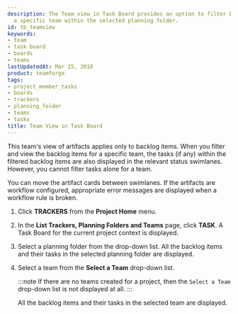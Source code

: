 ```yaml
---
description: The Team view in Task Board provides an option to filter backlog items for
  a specific team within the selected planning folder.
id: tb_teamview
keywords:
- team
- task board
- boards
- teams
lastUpdatedAt: Mar 15, 2018
product: teamforge
tags:
- project_member_tasks
- boards
- trackers
- planning_folder
- teams
- tasks
title: Team View in Task Board
---
```


This team's view of artifacts applies only to backlog items. When you filter and view the backlog items for a specific team, the tasks (if any) within the filtered backlog items are also displayed in the relevant status swimlanes. However, you cannot filter tasks alone for a team.

You can move the artifact cards between swimlanes. If the artifacts are workflow configured, appropriate error messages are displayed when a workflow rule is broken.

 1. Click **TRACKERS** from the **Project Home** menu.

 2. In the **List Trackers, Planning Folders and Teams** page, click **TASK**. A Task Board for the current project context is displayed.

 3. Select a planning folder from the drop-down list. All the backlog items and their tasks in the selected planning folder are displayed.

 4. Select a team from the **Select a Team** drop-down list.

    :::note
    If there are no teams created for a project, then the `Select a Team` drop-down list is not displayed at all.
    :::

    All the backlog items and their tasks in the selected team are displayed.
